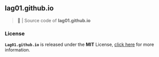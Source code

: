 ## lag01.github.io

> :electric_plug: | Source code of **lag01.github.io**

### License

**`Lag01.github.io`** is released under the **MIT** License, [click here](https://github.com/lag01/lag01.github.io/blob/master/LICENSE) for more information.
